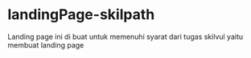 # landingPage-skilpath

Landing page ini di buat untuk memenuhi syarat dari tugas skilvul yaitu membuat landing page
